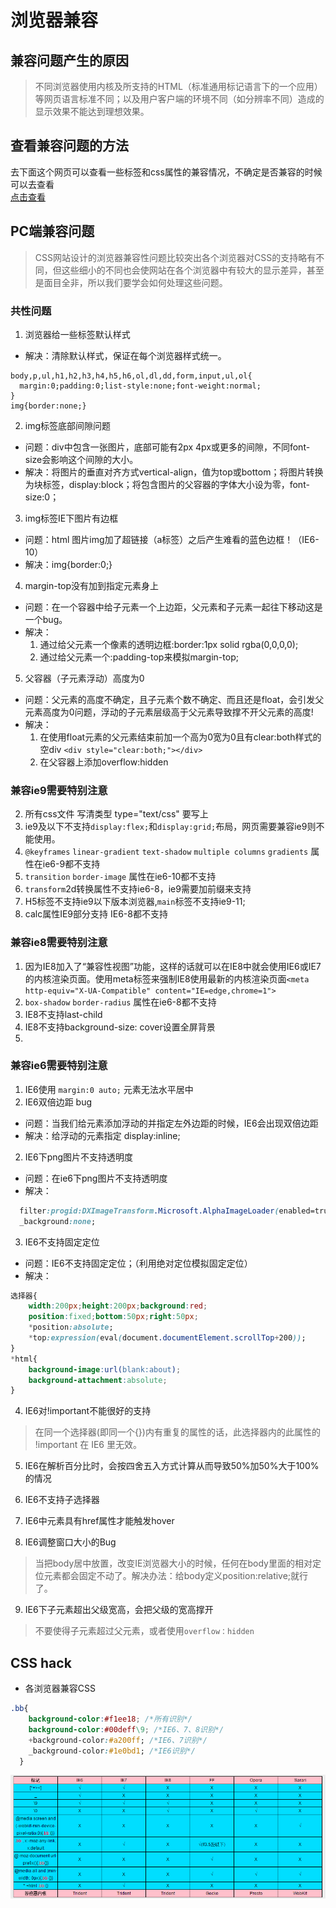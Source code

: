 # 浏览器兼容
## 兼容问题产生的原因
>不同浏览器使用内核及所支持的HTML（标准通用标记语言下的一个应用）等网页语言标准不同；以及用户客户端的环境不同（如分辨率不同）造成的显示效果不能达到理想效果。

## 查看兼容问题的方法
去下面这个网页可以查看一些标签和css属性的兼容情况，不确定是否兼容的时候可以去查看 <br/>
<a href="https://www.caniuse.com/">点击查看</a>

## PC端兼容问题
>CSS网站设计的浏览器兼容性问题比较突出各个浏览器对CSS的支持略有不同，但这些细小的不同也会使网站在各个浏览器中有较大的显示差异，甚至是面目全非，所以我们要学会如何处理这些问题。


### 共性问题
1. 浏览器给一些标签默认样式
  + 解决：清除默认样式，保证在每个浏览器样式统一。

  ```
  body,p,ul,h1,h2,h3,h4,h5,h6,ol,dl,dd,form,input,ul,ol{
    margin:0;padding:0;list-style:none;font-weight:normal;
  }
  img{border:none;}
  ```
2. img标签底部间隙问题
  + 问题：div中包含一张图片，底部可能有2px 4px或更多的间隙，不同font-size会影响这个间隙的大小。
  + 解决：将图片的垂直对齐方式vertical-align，值为top或bottom；将图片转换为块标签，display:block；将包含图片的父容器的字体大小设为零，font-size:0；

3. img标签IE下图片有边框
  + 问题：html 图片img加了超链接（a标签）之后产生难看的蓝色边框！（IE6-10）
  + 解决：img{border:0;}

4. margin-top没有加到指定元素身上
  + 问题：在一个容器中给子元素一个上边距，父元素和子元素一起往下移动这是一个bug。
  + 解决：
    1. 通过给父元素一个像素的透明边框:border:1px solid rgba(0,0,0,0);
    2. 通过给父元素一个:padding-top来模拟margin-top;

5. 父容器（子元素浮动）高度为0
  + 问题：父元素的高度不确定，且子元素个数不确定、而且还是float，会引发父元素高度为0问题，浮动的子元素层级高于父元素导致撑不开父元素的高度!
  + 解决：
    1. 在使用float元素的父元素结束前加一个高为0宽为0且有clear:both样式的空div
      `<div style="clear:both;"></div>`
    2. 在父容器上添加overflow:hidden


### 兼容ie9需要特别注意
2. 所有css文件 写清类型  type="text/css" 要写上
3. ie9及以下不支持`display:flex;`和`display:grid;`布局，网页需要兼容ie9则不能使用。
4. `@keyframes` `linear-gradient` `text-shadow` `multiple columns` `gradients` 属性在ie6-9都不支持
5. `transition` `border-image` 属性在ie6-10都不支持
6. `transform`2d转换属性不支持ie6-8，ie9需要加前缀来支持
7. H5标签不支持ie9以下版本浏览器,`main`标签不支持ie9-11;
8. calc属性IE9部分支持   IE6-8都不支持

### 兼容ie8需要特别注意
1. 因为IE8加入了“兼容性视图”功能，这样的话就可以在IE8中就会使用IE6或IE7的内核渲染页面。使用meta标签来强制IE8使用最新的内核渲染页面`<meta http-equiv="X-UA-Compatible" content="IE=edge,chrome=1">`
2. `box-shadow` `border-radius` 属性在ie6-8都不支持
3. IE8不支持last-child
4. IE8不支持background-size: cover设置全屏背景
5.

### 兼容ie6需要特别注意
1. IE6使用 `margin:0 auto;` 元素无法水平居中
1. IE6双倍边距 bug
  + 问题：当我们给元素添加浮动的并指定左外边距的时候，IE6会出现双倍边距
  + 解决：给浮动的元素指定 display:inline;
2. IE6下png图片不支持透明度
  * 问题：在ie6下png图片不支持透明度
  * 解决：

  ```css
    filter:progid:DXImageTransform.Microsoft.AlphaImageLoader(enabled=true, sizingMethod=image,src="opacity.png");
    _background:none;
  ```

3. IE6不支持固定定位
  + 问题：IE6不支持固定定位；（利用绝对定位模拟固定定位）
  + 解决：
  ```css
  选择器{
      width:200px;height:200px;background:red;
      position:fixed;bottom:50px;right:50px;
      *position:absolute;
      *top:expression(eval(document.documentElement.scrollTop+200));
  }
  *html{
      background-image:url(blank:about);
      background-attachment:absolute;
  }
  ```
4. IE6对!important不能很好的支持
>在同一个选择器(即同一个{})内有重复的属性的话，此选择器内的此属性的 !important 在 IE6 里无效。

5. IE6在解析百分比时，会按四舍五入方式计算从而导致50%加50%大于100%的情况

6. IE6不支持子选择器

7. IE6中元素具有href属性才能触发hover

8. IE6调整窗口大小的Bug
>当把body居中放置，改变IE浏览器大小的时候，任何在body里面的相对定位元素都会固定不动了。解决办法：给body定义position:relative;就行了。

9. IE6下子元素超出父级宽高，会把父级的宽高撑开
>不要使得子元素超过父元素，或者使用`overflow：hidden`


## CSS hack
* 各浏览器兼容CSS

```css
.bb{
    background-color:#f1ee18; /*所有识别*/
    background-color:#00deff\9; /*IE6、7、8识别*/
    +background-color:#a200ff; /*IE6、7识别*/
    _background-color:#1e0bd1; /*IE6识别*/
  }
```
![css hack表](amWiki/images/hack.png)
